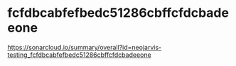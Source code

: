 # fcfdbcabfefbedc51286cbffcfdcbadeeone
https://sonarcloud.io/summary/overall?id=neojarvis-testing_fcfdbcabfefbedc51286cbffcfdcbadeeone
